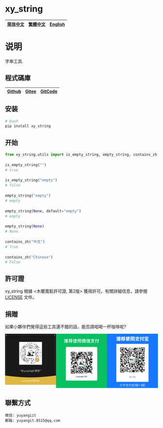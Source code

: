 <!--
 * @Author: yuyangit yuyangit.0515@qq.com
 * @Date: 2024-10-17 20:43:23
 * @LastEditors: yuyangit yuyangit.0515@qq.com
 * @LastEditTime: 2024-10-24 10:44:05
 * @FilePath: /xy_string/readme/README.zh-hant.md
 * @Description: 这是默认设置,请设置`customMade`, 打开koroFileHeader查看配置 进行设置: https://github.com/OBKoro1/koro1FileHeader/wiki/%E9%85%8D%E7%BD%AE
-->
# xy_string

| [简体中文](../README.md)         | [繁體中文](./README.zh-hant.md)        |                      [English](./README.en.md)          |
| ----------- | -------------|---------------------------------------|

# 说明
字串工具.

## 程式碼庫

| [Github](https://github.com/xy-base/xy_string.git)         | [Gitee](https://gitee.com/xy-opensource/xy_string.git)        |                      [GitCode](https://gitcode.com/xy-opensource/xy_string.git)          |
| ----------- | -------------|---------------------------------------|



## 安装

```bash
# bash
pip install xy_string
```

## 开始

```python
from xy_string.utils import is_empty_string, empty_string, contains_zh

is_empty_string("")
# true

is_empty_string("empty")
# false

empty_string("empty")
# empty

empty_string(None, default="empty")
# empty

empty_string(None)
# None

contains_zh("中文")
# True

contains_zh("Chinese")
# False

```

## 許可證
xy_string 根據 <木蘭寬鬆許可證, 第2版> 獲得許可。有關詳細信息，請參閱 [LICENSE](../LICENSE) 文件。

## 捐贈

如果小夥伴們覺得這些工具還不錯的話，能否請咱喝一杯咖啡呢?  

![pay-total](./pay-total.png)

## 聯繫方式

```
微信: yuyangiit
郵箱: yuyangit.0515@qq.com
```